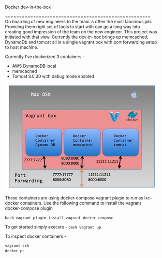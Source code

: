 Docker dev-in-the-box

====================================================
On boarding of new engineers to the team is often the most laborious job. Providing them right set of tools to start with can go a long way into creating good impression of the team on the new engineer. This project was initiated with that view. Currently the dev-in-box brings up memcached, DynamoDb and tomcat all in a single vagrant box with port forwarding setup to host machine.

Currently I've dockerized 3 containers - 
* AWS DynamoDB local
* memcached
* Tomcat 8.0.30 with debug mode enabled

![devinbox.png](./images/devinbox.png)

These containers are using docker-compose vagrant plugin to run as lxc-docker containers. Use the following command to install the vagrant docker-compose plugin

```bash vagrant plugin install vagrant-docker-compose```

To get started simply execute - 
```bash vagrant up```

To inspect docker containers - 
```bash
vagrant ssh
docker ps
```
